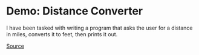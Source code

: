 # Demo: Distance Converter

I have been tasked with writing a program that asks the user for a distance in miles, converts it to feet, then prints it out.

[Source](/demos/distance-converter.py)
